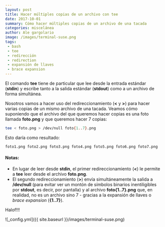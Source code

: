 ```yaml
---
layout: post
title: Hacer múltiples copias de un archivo con tee
date: 2017-10-01
summary: Cómo hacer múltiples copias de un archivo de una tacada 
categories: miscelánea
author: Ale gargolario
image: /images/terminal-suse.png
tags:
 - bash
 - tee
 - redirección
 - redirection
 - expansión de llaves
 - brace expansion
---
```

El comando **tee** tiene de particular que lee desde la entrada estándar (**stdin**) y escribe tanto a la salida estándar
(**stdout**) como a un archivo de forma simultánea. 

Nosotros vamos a hacer uso del redireccionamiento (**<** y **>**) para hacer varias copias de un mismo archivo de una tacada.
Veamos cómo suponiendo que el archivo del que queremos hacer copias es una foto llamada **foto.png** y que queremos hacer 
7 copias:

``` bash
tee < foto.png > /dev/null foto{1..7}.png
```
Esto daría como resultado:

``` bash
foto1.png foto2.png foto3.png foto4.png foto5.png foto6.png foto7.png
```
#### Notas:
+ En lugar de leer desde **stdin**, el primer redireccionamiento (**<**) le permite a **tee** leer desde el archivo **foto.png**.
+ El segundo redireccionamiento (**>**) envía simultáneamente la salida a **/dev/null** (para evitar ver un montón de símbolos
binarios inentiligibles por **stdout**, es decir, por pantalla) y al archivo **foto{1..7}.png** que, en realidad, no es un archivo
sino 7 - gracias a la expansión de llaves o *brace expansion* (**{1..7}**).

Halof!!!

![_config.yml]({{ site.baseurl }}/images/terminal-suse.png)
